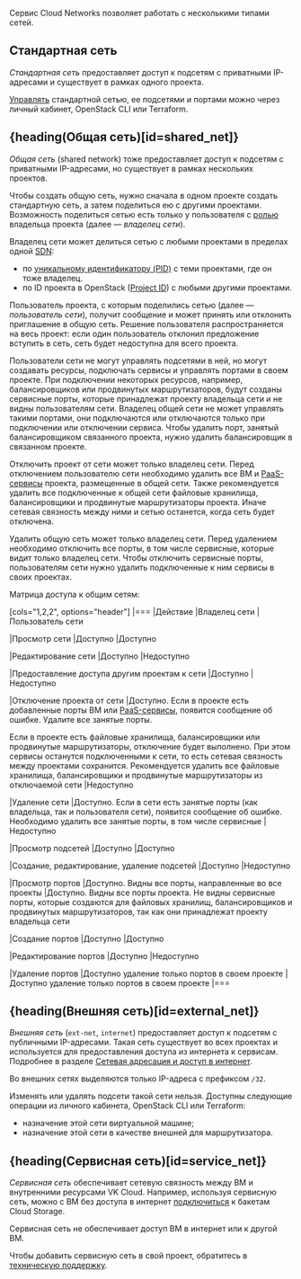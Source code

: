 Сервис Cloud Networks позволяет работать с несколькими типами сетей.

## Стандартная сеть

_Стандартная сеть_ предоставляет доступ к подсетям с приватными IP-адресами и существует в рамках одного проекта.

[Управлять](../../service-management) стандартной сетью, ее подсетями и портами можно через личный кабинет, OpenStack CLI или Terraform.

## {heading(Общая сеть)[id=shared_net]}

_Общая сеть_ (shared network) тоже предоставляет доступ к подсетям с приватными IP-адресами, но существует в рамках нескольких проектов.

Чтобы создать общую сеть, нужно сначала в одном проекте создать стандартную сеть, а затем поделиться ею с другими проектами. Возможность поделиться сетью есть только у пользователя с [ролью](/ru/tools-for-using-services/account/concepts/rolesandpermissions) владельца проекта (далее — _владелец сети_).

Владелец сети может делиться сетью с любыми проектами в пределах одной [SDN](../sdn):

- по [уникальному идентификатору (PID)](/ru/tools-for-using-services/account/service-management/project-settings/manage#poluchenie_identifikatora_proekta) с теми проектами, где он тоже владелец.
- по ID проекта в OpenStack ([Project ID](/ru/tools-for-using-services/api/rest-api/endpoints#poluchenie_project_id)) с любыми другими проектами.

Пользователь проекта, с которым поделились сетью (далее — _пользователь сети_), получит сообщение и может принять или отклонить приглашение в общую сеть. Решение пользователя распространяется на весь проект: если один пользователь отклонил предложение вступить в сеть, сеть будет недоступна для всего проекта.

Пользователи сети не могут управлять подсетями в ней, но могут создавать ресурсы, подключать сервисы и управлять портами в своем проекте. При подключении некоторых ресурсов, например, балансировщиков или продвинутых маршрутизаторов, будут созданы сервисные порты, которые принадлежат проекту владельца сети и не видны пользователям сети. Владелец общей сети не может управлять такими портами, они подключаются или отключаются только при подключении или отключении сервиса. Чтобы удалить порт, занятый балансировщиком связанного проекта, нужно удалить балансировщик в связанном проекте.

Отключить проект от сети может только владелец сети. Перед отключением пользователю сети необходимо удалить все ВМ и [PaaS-сервисы](/ru/intro/start/concepts/architecture) проекта, размещенные в общей сети. Также рекомендуется удалить все подключенные к общей сети файловые хранилища, балансировщики и продвинутые маршрутизаторы проекта. Иначе сетевая связность между ними и сетью останется, когда сеть будет отключена.

Удалить общую сеть может только владелец сети. Перед удалением необходимо отключить все порты, в том числе сервисные, которые видит только владелец сети. Чтобы отключить сервисные порты, пользователям сети нужно удалить подключенные к ним сервисы в своих проектах.

Матрица доступа к общим сетям:

[cols="1,2,2", options="header"]
|===
|Действие
|Владелец сети
|Пользователь сети

|Просмотр сети
|Доступно
|Доступно

|Редактирование сети
|Доступно
|Недоступно

|Предоставление доступа другим проектам к сети
|Доступно
|Недоступно

|Отключение проекта от сети
|Доступно. Если в проекте есть добавленные порты ВМ или [PaaS-сервисы](/ru/intro/start/concepts/architecture), появится сообщение об ошибке. Удалите все занятые порты.

Если в проекте есть файловые хранилища, балансировщики или продвинутые маршрутизаторы, отключение будет выполнено. При этом сервисы останутся подключенными к сети, то есть сетевая связность между проектами сохранится. Рекомендуется удалить все файловые хранилища, балансировщики и продвинутые маршрутизаторы из отключаемой сети
|Недоступно

|Удаление сети
|Доступно. Если в сети есть занятые порты (как владельца, так и пользователя сети), появится сообщение об ошибке. Необходимо удалить все занятые порты, в том числе сервисные
|Недоступно

|Просмотр подсетей
|Доступно
|Доступно

|Создание, редактирование, удаление подсетей
|Доступно
|Недоступно

|Просмотр портов
|Доступно. Видны все порты, направленные во все проекты
|Доступно. Видны все порты проекта. Не видны сервисные порты, которые создаются для файловых хранилищ, балансировщиков и продвинутых маршрутизаторов, так как они принадлежат проекту владельца сети

|Создание портов
|Доступно
|Доступно

|Редактирование портов
|Доступно
|Недоступно

|Удаление портов
|Доступно удаление только портов в своем проекте
|Доступно удаление только портов в своем проекте
|===

## {heading(Внешняя сеть)[id=external_net]}

_Внешняя сеть_ (`ext-net`, `internet`) предоставляет доступ к подсетям с публичными IP-адресами. Такая сеть существует во всех проектах и используется для предоставления доступа из интернета к сервисам. Подробнее в разделе [Сетевая адресация и доступ в интернет](../ips-and-inet).

<info>

Во внешних сетях выделяются только IP-адреса с префиксом `/32`.

</info>

Изменять или удалять подсети такой сети нельзя. Доступны следующие операции из личного кабинета, OpenStack CLI или Terraform:

- назначение этой сети виртуальной машине;
- назначение этой сети в качестве внешней для маршрутизатора.

## {heading(Сервисная сеть)[id=service_net]}

_Сервисная сеть_ обеспечивает сетевую связность между ВМ и внутренними ресурсами VK Cloud. Например, используя сервисную сеть, можно с ВМ без доступа в интернет [подключиться](/ru/networks/vnet/how-to-guides/s3-service-net) к бакетам Cloud Storage.

Сервисная сеть не обеспечивает доступ ВМ в интернет или к другой ВМ.

Чтобы добавить сервисную сеть в свой проект, обратитесь в [техническую поддержку](/ru/contacts).
